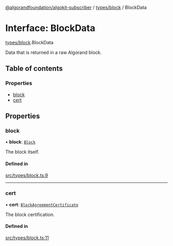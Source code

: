 [@algorandfoundation/algokit-subscriber](../README.md) / [types/block](../modules/types_block.md) / BlockData

# Interface: BlockData

[types/block](../modules/types_block.md).BlockData

Data that is returned in a raw Algorand block.

## Table of contents

### Properties

- [block](types_block.BlockData.md#block)
- [cert](types_block.BlockData.md#cert)

## Properties

### block

• **block**: [`Block`](types_block.Block.md)

The block itself.

#### Defined in

[src/types/block.ts:9](https://github.com/algorandfoundation/algokit-subscriber-ts/blob/main/src/types/block.ts#L9)

___

### cert

• **cert**: [`BlockAgreementCertificate`](types_block.BlockAgreementCertificate.md)

The block certification.

#### Defined in

[src/types/block.ts:11](https://github.com/algorandfoundation/algokit-subscriber-ts/blob/main/src/types/block.ts#L11)
